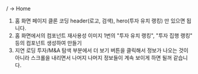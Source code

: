 / -> Home

1. 홈 화면 페이지 클론 코딩
   header(로고, 검색), hero(투자 유치 랭킹) 만 있으면 됩니다.
2. 홈 화면에서의 컴포넌트 재사용성
   이미지 1번의 "투자 유치 랭킹", "투자 집행 랭킹" 등의 컴포넌트 생성하여 만들기
3. 지연 로딩
   투자/M&A 탐색 부분에서 더 보기 버튼을 클릭해서 정보가 나오는 것이 아니라 스크롤을 내리면서 나머지 나머지 정보들이 계속 보이게 하면 될꺼 같습니다.
